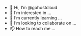 - 👋 Hi, I’m @gohostcloud
- 👀 I’m interested in ...
- 🌱 I’m currently learning ...
- 💞️ I’m looking to collaborate on ...
- 📫 How to reach me ...

<!---
gohostcloud/gohostcloud is a ✨ special ✨ repository because its `README.md` (this file) appears on your GitHub profile.
You can click the Preview link to take a look at your changes.
--->

